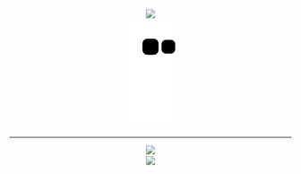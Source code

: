 <div align="center">
   <a id="page" href="https://5c0.github.io" target="_blank">
 <img src="https://user-images.githubusercontent.com/93293719/189478020-75f9d9e9-3fe8-48c5-89a5-1f9f76ac27f4.gif"/>  </a>
    <div>
 <div>
<img src="https://github.com/5c0/5c0/blob/output/github-contribution-grid-snake.svg"/>
</div>

---

  <div align="center">
   <a id="page" href="https://5c0.github.io" target="_blank">
<img src="https://user-images.githubusercontent.com/93293719/189511766-ee5dd308-9e51-4415-a9ac-cb655bafaa42.gif"/> </a>
  </div>
<div align="center">
<img src="https://profile-counter.glitch.me/5c0/count.svg"/></div>
